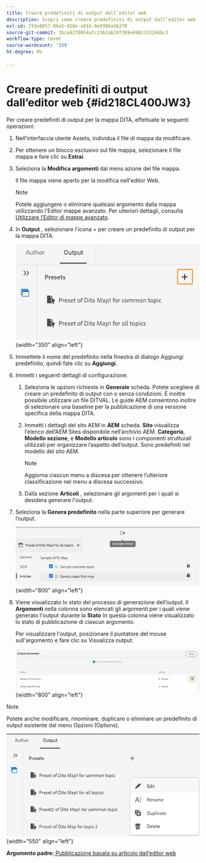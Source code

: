 ```yaml
---
title: Creare predefiniti di output dall’editor web
description: Scopri come creare predefiniti di output dall’editor web
exl-id: 7fde0057-06a5-428e-a91b-9e9386a56270
source-git-commit: 3bca42f0954afc2362ab24f369e698113324dbc3
workflow-type: tm+mt
source-wordcount: '359'
ht-degree: 0%

---
```


# Creare predefiniti di output dall’editor web {#id218CL400JW3}

Per creare predefiniti di output per la mappa DITA, effettuate le seguenti operazioni:

1. Nell’interfaccia utente Assets, individua il file di mappa da modificare.

1. Per ottenere un blocco esclusivo sul file mappa, selezionare il file mappa e fare clic su **Estrai**.

1. Seleziona la **Modifica argomenti** dal menu azione del file mappa.

   Il file mappa viene aperto per la modifica nell&#39;editor Web.

   >[!NOTE]
   >
   > Potete aggiungere o eliminare qualsiasi argomento dalla mappa utilizzando l&#39;Editor mappe avanzato. Per ulteriori dettagli, consulta [Utilizzare l’Editor di mappe avanzato](map-editor-advanced-map-editor.md#).

1. In **Output** , selezionare l&#39;icona + per creare un predefinito di output per la mappa DITA.

   ![](images/output-tab-preset_cs.png){width="350" align="left"}

1. Immettete il nome del predefinito nella finestra di dialogo Aggiungi predefinito, quindi fate clic su **Aggiungi**.

1. Immetti i seguenti dettagli di configurazione.

   1. Seleziona le opzioni richieste in **Generale** scheda. Potete scegliere di creare un predefinito di output con o senza condizioni. È inoltre possibile utilizzare un file DITVAL. Le guide AEM consentono inoltre di selezionare una baseline per la pubblicazione di una versione specifica della mappa DITA.
   1. Immetti i dettagli del sito AEM in **AEM** scheda. **Sito** visualizza l’elenco dell’AEM Sites disponibile nell’archivio AEM. **Categoria**, **Modello sezione**, e **Modello articolo** sono i componenti strutturali utilizzati per organizzare l’aspetto dell’output. Sono predefiniti nel modello del sito AEM.

      >[!NOTE]
      >
      > Aggiorna ciascun menu a discesa per ottenere l’ulteriore classificazione nel menu a discesa successivo.

   1. Dalla sezione **Articoli** , selezionare gli argomenti per i quali si desidera generare l&#39;output.
1. Seleziona la **Genera predefinito** nella parte superiore per generare l’output.

   ![](images/add-preset-articles-tab_cs.png){width="800" align="left"}

1. Viene visualizzato lo stato del processo di generazione dell’output. Il **Argomenti** nella colonna sono elencati gli argomenti per i quali viene generato l&#39;output durante la **Stato** In questa colonna viene visualizzato lo stato di pubblicazione di ciascun argomento.

   Per visualizzare l&#39;output, posizionare il puntatore del mouse sull&#39;argomento e fare clic su Visualizza output.

   ![](images/add-preset-output-generated_cs.png){width="800" align="left"}


>[!NOTE]
>
> Potete anche modificare, rinominare, duplicare o eliminare un predefinito di output esistente dal menu Opzioni (Options).

![](images/edit-preset_cs.png){width="550" align="left"}

**Argomento padre:**[ Pubblicazione basata su articolo dall’editor web](web-editor-article-publishing.md)
